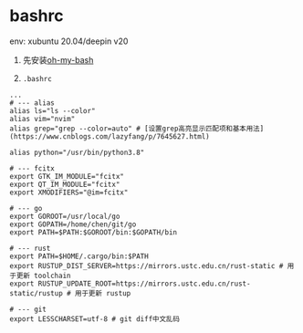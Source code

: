 # bashrc
env: xubuntu 20.04/deepin v20 

1. 先安装[oh-my-bash](https://github.com/ohmybash/oh-my-bash)

1. `.bashrc`
```
...
# --- alias
alias ls="ls --color"
alias vim="nvim"
alias grep="grep --color=auto" # [设置grep高亮显示匹配项和基本用法](https://www.cnblogs.com/lazyfang/p/7645627.html)

alias python="/usr/bin/python3.8"

# --- fcitx
export GTK_IM_MODULE="fcitx"
export QT_IM_MODULE="fcitx"
export XMODIFIERS="@im=fcitx"

# --- go
export GOROOT=/usr/local/go
export GOPATH=/home/chen/git/go
export PATH=$PATH:$GOROOT/bin:$GOPATH/bin

# --- rust
export PATH=$HOME/.cargo/bin:$PATH
export RUSTUP_DIST_SERVER=https://mirrors.ustc.edu.cn/rust-static # 用于更新 toolchain
export RUSTUP_UPDATE_ROOT=https://mirrors.ustc.edu.cn/rust-static/rustup # 用于更新 rustup

# --- git
export LESSCHARSET=utf-8 # git diff中文乱码
```
